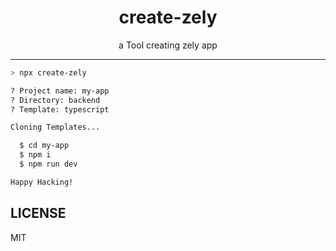 <div align="center">
  <h1>create-zely</h1>
  a Tool creating zely app
</div>

---

```bash
> npx create-zely

? Project name: my-app
? Directory: backend
? Template: typescript

Cloning Templates...

  $ cd my-app
  $ npm i
  $ npm run dev

Happy Hacking!
```

## LICENSE

MIT
